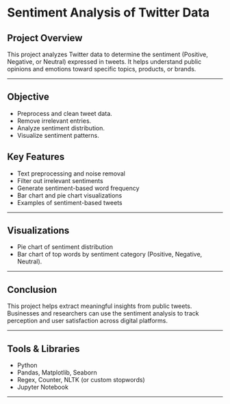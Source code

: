 # Sentiment Analysis of Twitter Data

##  Project Overview
This project analyzes Twitter data to determine the sentiment (Positive, Negative, or Neutral) expressed in tweets. It helps understand public opinions and emotions toward specific topics, products, or brands.

---

##  Objective
- Preprocess and clean tweet data.
- Remove irrelevant entries.
- Analyze sentiment distribution.
- Visualize sentiment patterns.




##  Key Features
- Text preprocessing and noise removal
- Filter out irrelevant sentiments
- Generate sentiment-based word frequency
- Bar chart and pie chart visualizations
- Examples of sentiment-based tweets

---

##  Visualizations
- Pie chart of sentiment distribution
- Bar chart of top words by sentiment category (Positive, Negative, Neutral).

---

##  Conclusion
This project helps extract meaningful insights from public tweets. Businesses and researchers can use the sentiment analysis to track perception and user satisfaction across digital platforms.

---

##  Tools & Libraries
- Python
- Pandas, Matplotlib, Seaborn
- Regex, Counter, NLTK (or custom stopwords)
- Jupyter Notebook

---


